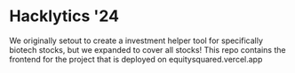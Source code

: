 # Hacklytics '24

We originally setout to create a investment helper tool for specifically biotech stocks, but we expanded to cover all stocks! This repo contains the frontend for the project that is deployed on equitysquared.vercel.app
